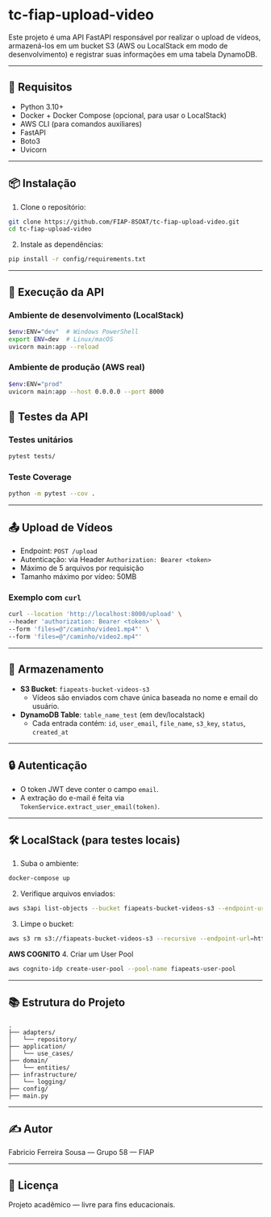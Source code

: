 
# tc-fiap-upload-video

Este projeto é uma API FastAPI responsável por realizar o upload de vídeos, armazená-los em um bucket S3 (AWS ou LocalStack em modo de desenvolvimento) e registrar suas informações em uma tabela DynamoDB.

---

## 🔧 Requisitos

- Python 3.10+
- Docker + Docker Compose (opcional, para usar o LocalStack)
- AWS CLI (para comandos auxiliares)
- FastAPI
- Boto3
- Uvicorn

---

## 📦 Instalação

1. Clone o repositório:
```bash
git clone https://github.com/FIAP-8SOAT/tc-fiap-upload-video.git
cd tc-fiap-upload-video
```

2. Instale as dependências:
```bash
pip install -r config/requirements.txt
```

---

## 🚀 Execução da API

### Ambiente de desenvolvimento (LocalStack)
```bash
$env:ENV="dev"  # Windows PowerShell
export ENV=dev  # Linux/macOS
uvicorn main:app --reload
```

### Ambiente de produção (AWS real)
```bash
$env:ENV="prod"
uvicorn main:app --host 0.0.0.0 --port 8000
```

## 🚀 Testes da API
### Testes unitários
```bash
pytest tests/
````

### Teste Coverage
```bash
python -m pytest --cov .
````
---

## 📤 Upload de Vídeos

- Endpoint: `POST /upload`
- Autenticação: via Header `Authorization: Bearer <token>`
- Máximo de 5 arquivos por requisição
- Tamanho máximo por vídeo: 50MB

### Exemplo com `curl`
```bash
curl --location 'http://localhost:8000/upload' \
--header 'authorization: Bearer <token>' \
--form 'files=@"/caminho/video1.mp4"' \
--form 'files=@"/caminho/video2.mp4"'
```

---

## 📁 Armazenamento

- **S3 Bucket**: `fiapeats-bucket-videos-s3`
    - Vídeos são enviados com chave única baseada no nome e email do usuário.
- **DynamoDB Table**: `table_name_test` (em dev/localstack)
    - Cada entrada contém: `id`, `user_email`, `file_name`, `s3_key`, `status`, `created_at`

---

## 🔒 Autenticação

- O token JWT deve conter o campo `email`.
- A extração do e-mail é feita via `TokenService.extract_user_email(token)`.

---

## 🛠️ LocalStack (para testes locais)

1. Suba o ambiente:
```bash
docker-compose up
```

2. Verifique arquivos enviados:
```bash
aws s3api list-objects --bucket fiapeats-bucket-videos-s3 --endpoint-url=http://localhost:4566
```

3. Limpe o bucket:
```bash
aws s3 rm s3://fiapeats-bucket-videos-s3 --recursive --endpoint-url=http://localhost:4566
```

**AWS COGNITO**
4. Criar um User Pool
```bash
aws cognito-idp create-user-pool --pool-name fiapeats-user-pool

```


---

## 📚 Estrutura do Projeto

```
.
├── adapters/
│   └── repository/
├── application/
│   └── use_cases/
├── domain/
│   └── entities/
├── infrastructure/
│   └── logging/
├── config/
├── main.py
```

---

## ✍️ Autor

Fabricio Ferreira Sousa — Grupo 58 — FIAP

---

## 📄 Licença

Projeto acadêmico — livre para fins educacionais.
